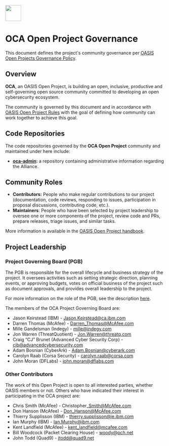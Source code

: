 <img src="graphics/oca-logo.png" width="50">

# OCA Open Project Governance

This document defines the project's community governance per 
[OASIS Open Projects Governance Policy](https://github.com/oasis-open-projects/documentation/blob/master/policy/project-governance.md).

## Overview

**OCA**, an OASIS Open Project, is building an open, inclusive, productive and 
self-governing open source community committed to developing an open cybersecurity ecosystem. 

The community is governed by this document and in accordance with 
[OASIS Open Project Rules](https://www.oasis-open.org/policies-guidelines/open-projects-process) with the goal of defining 
how community can work together to achieve this goal.

## Code Repositories

The code repositories governed by the **OCA Open Project** community and maintained under 
here include:

* **[oca-admin](https://github.com/opencybersecurityalliance/oca-admin):** a repository 
containing administrative information regarding the Alliance.

## Community Roles

* **Contributors:** People who make regular contributions to our project (documentation, code 
reviews, responding to issues, participation in proposal discussions, contributing code, etc.).
* **Maintainers**: People who have been selected by project leadership to oversee one or more 
components of the project, review code and PRs, prepare releases, triage issues, and similar tasks.

More information is available in the [OASIS Open Project handbook](https://www.oasis-open.org/oasis-open-projects-handbook).

## Project Leadership

### Project Governing Board (PGB)

The PGB is responsible for the overall lifecycle and business strategy of the project. 
It oversees activities such as setting strategic direction, planning events, or approving budgets, 
votes on official business of the project such as document approvals, and provides overall 
leadership to the project. 

For more information on the role of the PGB, see the description [here](https://github.com/oasis-open-projects/documentation/blob/master/guides/getting-started-guide.md#identifying-roles).

The members of the OCA Project Governing Board are: 

* Jason Keirstead (IBM) - Jason.Keirstead@ca.ibm.com
* Darren Thomas (McAfee) - Darren_Thomas@McAfee.com
* Mille Gandelsman (Indegy) - mille@indegy.com
* Jon Warren (ThreatQuotient) - Jon.Warren@threatq.com 
* Craig “CJ” Brunet (Advanced Cyber Security Corp) - cjb@advancedcybersecurity.com 
* Adam Bosnian (CyberArk) - Adam.Bosnian@cyberark.com
* Carolyn Raab (Corsa Security) - carolyn.raab@corsa.com
* John Moran (DFLabs) - john.moran@dflabs.com


### Other Contributors 

The work of this Open Project is open to all interested parties, whether OASIS members or 
not. Others who have indicated their interest in participating in the OCA project are: 

* Chris Smith (McAfee) - Christopher\_Smith@McAfee.com
* Don Hanson (McAfee) - Don_Hanson@McAfee.com
* Thierry Supplisson (IBM) - thierry.supplisson@ie.ibm.com
* Ian Murphy (IBM) - Ian.Murphy@ibm.com
* Kent Landfield (McAfee) - kent_landfield@mcafee.com
* Bill Woodcock (Packet Clearing House) - woody@pch.net
* John Todd (Quad9) - jtodd@quad9.net
